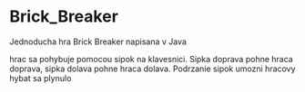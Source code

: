 # Brick_Breaker
Jednoducha hra Brick Breaker napisana v Java

hrac sa pohybuje pomocou sipok na klavesnici. Sipka doprava pohne hraca doprava, sipka dolava pohne hraca dolava. Podrzanie sipok umozni hracovy hybat sa plynulo
